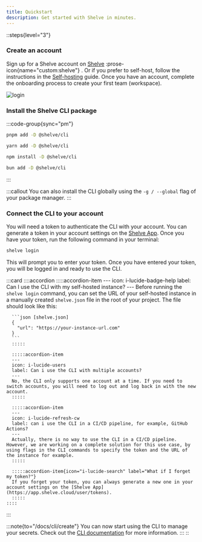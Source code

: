 ```yaml
---
title: Quickstart
description: Get started with Shelve in minutes.
---
```


::steps{level="3"}
### Create an account

Sign up for a Shelve account on [Shelve](https://app.shelve.cloud) :prose-icon{name="custom:shelve"} . Or if you prefer to self-host, follow the instructions in the [Self-hosting](/docs/self-hosting/vercel) guide. Once you have an account, complete the onboarding process to create your first team (workspace).

![login](/docs/login.png)

### Install the Shelve CLI package

  :::code-group{sync="pm"}
  ```bash [pnpm]
  pnpm add -D @shelve/cli
  ```
  
  ```bash [yarn]
  yarn add -D @shelve/cli
  ```
  
  ```bash [npm]
  npm install -D @shelve/cli
  ```
  
  ```bash [bun]
  bun add -D @shelve/cli
  ```
  :::

  :::callout
  You can also install the CLI globally using the `-g / --global` flag of your package manager.
  :::

### Connect the CLI to your account

You will need a token to authenticate the CLI with your account. You can generate a token in your account settings on the [Shelve App](https://app.shelve.cloud/user/tokens). Once you have your token, run the following command in your terminal:

```bash [terminal]
shelve login
```

This will prompt you to enter your token. Once you have entered your token, you will be logged in and ready to use the CLI.

  :::card
    ::::accordion
      :::::accordion-item
      ---
      icon: i-lucide-badge-help
      label: Can I use the CLI with my self-hosted instance?
      ---
      Before running the `shelve login` command, you can set the URL of your self-hosted instance in a manually created `shelve.json` file in the root of your project. The file should look like this:
      
      ```json [shelve.json]
      {
        "url": "https://your-instance-url.com"
      }
      ```
      :::::
    
      :::::accordion-item
      ---
      icon: i-lucide-users
      label: Can i use the CLI with multiple accounts?
      ---
      No, the CLI only supports one account at a time. If you need to switch accounts, you will need to log out and log back in with the new account.
      :::::
    
      :::::accordion-item
      ---
      icon: i-lucide-refresh-cw
      label: can i use the CLI in a CI/CD pipeline, for example, GitHub Actions?
      ---
      Actually, there is no way to use the CLI in a CI/CD pipeline. However, we are working on a complete solution for this use case, by using flags in the CLI commands to specify the token and the URL of the instance for example.
      :::::
    
      :::::accordion-item{icon="i-lucide-search" label="What if I forget my token?"}
      If you forget your token, you can always generate a new one in your account settings on the [Shelve App](https://app.shelve.cloud/user/tokens).
      :::::
    ::::
  :::

  :::note{to="/docs/cli/create"}
  You can now start using the CLI to manage your secrets. Check out the [CLI documentation](/docs/cli) for more information.
  :::
::
